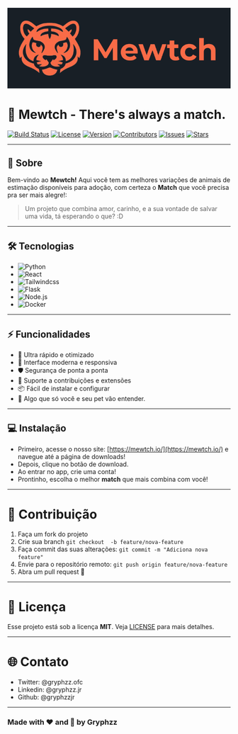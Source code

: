 ![banner](public/banner.png)

# 🚀 Mewtch - There's always a match.

[![Build Status](https://img.shields.io/badge/build-passing-brightgreen)](https://github.com/seuusuario/seurepositorio)
[![License](https://img.shields.io/badge/license-MIT-blue)](LICENSE)
[![Version](https://img.shields.io/badge/version-0.0.1-blueviolet)](https://github.com/seuusuario/seurepositorio/releases)
[![Contributors](https://img.shields.io/badge/contributors-1-orange)](https://github.com/seuusuario/seurepositorio/graphs/contributors)
[![Issues](https://img.shields.io/github/issues/seuusuario/seurepositorio)](https://github.com/seuusuario/seurepositorio/issues)
[![Stars](https://img.shields.io/github/stars/seuusuario/seurepositorio?style=social)](https://github.com/gryphzzjr/Mewtch-Backend/stargazers)

---

## 🌟 Sobre

Bem-vindo ao **Mewtch!**  Aqui você tem as melhores variações de animais de estimação disponíveis para adoção, com certeza o **Match** que você precisa pra ser mais alegre!:

> Um projeto que combina amor, carinho, e a sua vontade de salvar uma vida, tá esperando o que?  :D

---

## 🛠 Tecnologias

- ![Python](https://img.shields.io/badge/Python-3776AB?style=for-the-badge&logo=python&logoColor=white)
- ![React](https://img.shields.io/badge/React-20232A?style=for-the-badge&logo=react&logoColor=61DAFB)
- ![Tailwindcss](https://img.shields.io/badge/Tailwind_CSS-grey?style=for-the-badge&logo=tailwind-css&logoColor=38B2AC)
- ![Flask](https://img.shields.io/badge/Flask-000000?style=for-the-badge&logo=Flask&logoColor=white)
- ![Node.js](https://img.shields.io/badge/Node.js-339933?style=for-the-badge&logo=node.js&logoColor=white)
- ![Docker](https://img.shields.io/badge/Docker-2496ED?style=for-the-badge&logo=docker&logoColor=white)

---

## ⚡ Funcionalidades

- 🚀 Ultra rápido e otimizado
- 🎨 Interface moderna e responsiva
- 🛡 Segurança de ponta a ponta
- 🤝 Suporte a contribuições e extensões
- 📦 Fácil de instalar e configurar
- 🐾 Algo que só você e seu pet vão entender.

---

## 💻 Instalação

- Primeiro, acesse o nosso site: [https://mewtch.io/](https://mewtch.io/) e navegue até a página de downloads!
- Depois, clique no botão de download.
- Ao entrar no app, crie uma conta!
- Prontinho, escolha o melhor **match** que mais combina com você!

---

# 👐 Contribuição

1. Faça um fork do projeto
2. Crie sua branch ```git checkout  -b feature/nova-feature```
3. Faça commit das suas alterações: ```git commit -m "Adiciona nova feature"```
4. Envie para o repositório remoto: ```git push origin feature/nova-feature```
5. Abra um pull request 🚀

---

# 📄 Licença
Esse projeto está sob a licença **MIT**. Veja [LICENSE](./LICENSE) para mais detalhes.

---

# 🌐 Contato

- Twitter: @gryphzz.ofc
- Linkedin: @gryphzz.jr
- Github: @gryphzzjr

---

### Made with ❤ and 🐾 by Gryphzz